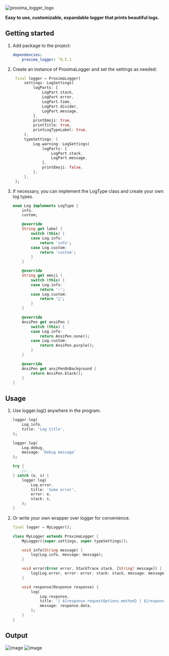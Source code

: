 
![proxima_logger_logo](https://user-images.githubusercontent.com/34741787/209454108-6b945ace-d084-46c6-bc0c-95b5cf9cb8dd.jpg)

**Easy to use, customizable, expandable logger that prints beautiful logs.**

## Getting started

1. Add package to the project:
    ```yaml
    dependencies:
        proxima_logger: ^0.5.1
    ```

2. Create an instance of ProximaLogger and set the settings as needed:
   ```dart
    final logger = ProximaLogger(
        settings: LogSettings(
            logParts: [
                LogPart.stack,
                LogPart.error,
                LogPart.time,
                LogPart.divider,
                LogPart.message,
            ],
            printEmoji: true,
            printTitle: true,
            printLogTypeLabel: true,
        ),
        typeSettings: {
            Log.warning: LogSettings(
                logParts: [
                    LogPart.stack,
                    LogPart.message,
                ],
                printEmoji: false,
            ),
        },
    );
   ```

3. If necessary, you can implement the LogType class and create your own log types.
    ```dart
    enum Log implements LogType {
        info,
        custom;

        @override
        String get label {
            switch (this) {
            case Log.info:
                return 'info';
            case Log.custom:
                return 'custom';
            }
        }

        @override
        String get emoji {
            switch (this) {
            case Log.info:
                return '💡';
            case Log.custom:
                return '🦄';
            }
        }

        @override
        AnsiPen get ansiPen {
            switch (this) {
            case Log.info:
                return AnsiPen.none();
            case Log.custom:
                return AnsiPen.purple();
            }
        }

        @override
        AnsiPen get ansiPenOnBackground {
            return AnsiPen.black();
        }
    }
    ```

## Usage
1. Use logger.log() anywhere in the program.
    ```dart
    logger.log(
        Log.info,
        title: 'Log title',
    );

    logger.log(
        Log.debug,
        message: 'Debug message'
    );

    try {
        //...
    } catch (e, s) {
        logger.log(
            Log.error,
            title: 'Some error',
            error: e,
            stack: s,
        );
    }
    ```

2. Or write your own wrapper over logger for convenience.
    ```dart
    final logger = MyLogger();

    class MyLogger extends ProximaLogger {
        MyLogger({super.settings, super.typeSettings});

        void info(String message) {
            log(Log.info, message: message);
        }

        void error(Error error, StackTrace stack, [String? message]) {
            log(Log.error, error: error, stack: stack, message: message);
        }

        void response(Response response) {
            log(
                Log.response,
                title: '| ${response.requestOptions.method} | ${response.statusCode} | ${response.requestOptions.path}',
                message: response.data,
            );
        }
    }
    ```
    
## Output
![image](https://user-images.githubusercontent.com/34741787/209454127-c54c1f06-31a7-4be6-bcb2-ddc976c08b8b.png)
![image](https://user-images.githubusercontent.com/34741787/209454129-aa26cb15-f3f5-46d0-a56c-5a7f746e62b6.png)

